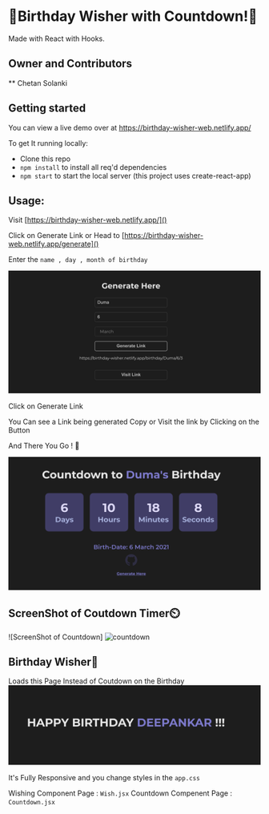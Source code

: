 # 🎉Birthday Wisher with Countdown!🎉

Made with React with Hooks.

## Owner and Contributors
** Chetan Solanki

## Getting started

You can view a live demo over at https://birthday-wisher-web.netlify.app/

To get It running locally:

- Clone this repo
- `npm install` to install all req'd dependencies
- `npm start` to start the local server (this project uses create-react-app)

## Usage:

Visit [https://birthday-wisher-web.netlify.app/]()

Click on Generate Link
or Head to [https://birthday-wisher-web.netlify.app/generate]()

Enter the `name , day , month of birthday`

![ScreenShot of Form](screenshots/generate.png)

Click on Generate Link

You Can see a Link being generated Copy or Visit the link by Clicking on the Button

And There You Go ! 🎉

![ScreenShot of Form](screenshots/duma.png)

## ScreenShot of Coutdown Timer⏲️

![ScreenShot of Countdown] 
![countdown](https://github.com/user-attachments/assets/310e9ee0-fe61-4b96-a4b1-2436256bf386)

## Birthday Wisher🎂

Loads this Page Instead of Coutdown on the Birthday
![ScreenShot of Countdown](screenshots/wishPage.png)

It's Fully Responsive and you change styles in the `app.css`

Wishing Component Page : `Wish.jsx`
Countdown Compenent Page : `Countdown.jsx`
